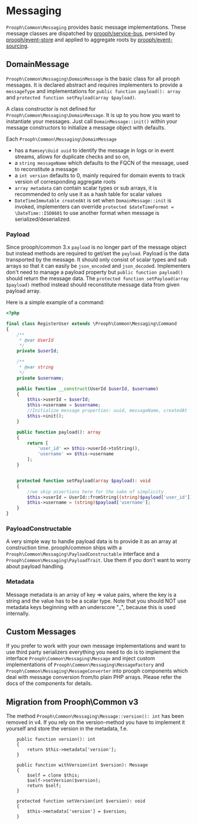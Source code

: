 # Messaging

`Prooph\Common\Messaging` provides basic message implementations. These message classes are dispatched by
[prooph/service-bus](https://github.com/prooph/service-bus), persisted by [prooph/event-store](https://github.com/prooph/event-store) and applied to aggregate roots by [prooph/event-sourcing](https://github.com/prooph/event-sourcing).

## DomainMessage

`Prooph\Common\Messaging\DomainMessage` is the basic class for all prooph messages. It is declared abstract and
requires implementers to provide a `messageType` and implementations for `public function payload(): array` and `protected function setPayload(array $payload)`.

A class constructor is not defined for `Prooph\Common\Messaging\DomainMessage`. It is up to you how you want to instantiate your messages.
Just call `DomainMessage::init()` within your message constructors to initialize a message object with defaults.

Each `Prooph\Common\Messaging\DomainMessage`
- has a `Ramsey\Uuid uuid` to identify the message in logs or in event streams, allows for duplicate checks and so on,
- a `string messageName` which defaults to the FQCN of the message, used to reconstitute a message
- a `int version` defaults to 0, mainly required for domain events to track version of corresponding aggregate roots
- `array metadata` can contain scalar types or sub arrays, it is recommended to only use it as a hash table for scalar values
- `DateTimeImmutable createdAt` is set when `DomainMessage::init`  is invoked, implementers can override `protected $dateTimeFormat = \DateTime::ISO8601` to use another format when message is serialized/deserialized.

### Payload

Since prooph/common 3.x `payload` is no longer part of the message object but instead methods are required to get/set the `payload`.
Payload is the data transported by the message. It should only consist of scalar types and sub arrays so that it can easily be `json_encode`d and `json_decode`d.
Implementers don't need to manage a payload property but `public function payload()` should return the message data.
The `protected function setPayload(array $payload)` method instead should reconstitute message data from given payload array.

Here is a simple example of a command:
```php
<?php

final class RegisterUser extends \Prooph\Common\Messaging\Command
{
    /**
     * @var UserId
     */
    private $userId;

    /**
     * @var string
     */
    private $username;

    public function __construct(UserId $userId, $username)
    {
        $this->userId = $userId;
        $this->username = $username;
        //Initialize message properties: uuid, messageName, createdAt
        $this->init();
    }

    public function payload(): array
    {
        return [
            'user_id' => $this->userId->toString(),
            'username' => $this->username
        ];
    }


    protected function setPayload(array $payload): void
    {
        //we skip assertions here for the sake of simplicity
        $this->userId = UserId::fromString((string)$payload['user_id']);
        $this->username = (string)$payload['username'];
    }
}
```

### PayloadConstructable

A very simple way to handle payload data is to provide it as an array at construction time.
prooph/common ships with a `Prooph\Common\Messaging\PayloadConstructable` interface and a `Prooph\Common\Messaging\PayloadTrait`.
Use them if you don't want to worry about payload handling.

### Metadata

Message metadata is an array of key => value pairs, where the key is a string and the value has to be a scalar type.
Note that you should NOT use metadata keys beginning with an underscore "_", because this is used internally.

## Custom Messages

If you prefer to work with your own message implementations and want to use third party serializers everything you need to
do is to implement the interface `Prooph\Common\Messaging\Message` and inject custom implementations of
`Prooph\Common\Messaging\MessageFactory` and `Prooph\Common\Messaging\MessageConverter` into prooph components which deal
with message conversion from/to plain PHP arrays. Please refer the docs of the components for details.

## Migration from Prooph\Common v3

The method `Prooph\Common\Messaging\Message::version(): int` has been removed in v4. If you rely on the version-method
you have to implement it yourself and store the version in the metadata, f.e.

```
    public function version(): int
    {
        return $this->metadata['version'];
    }
    
    public function withVersion(int $version): Message
    {
        $self = clone $this;
        $self->setVersion($version);
        return $self;
    }
    
    protected function setVersion(int $version): void
    {
        $this->metadata['version'] = $version;
    }
```
